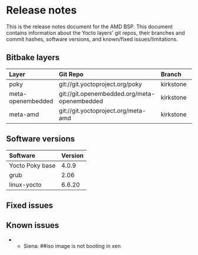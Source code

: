 # Release notes

This is the release notes document for the AMD BSP. This document contains
information about the Yocto layers' git repos, their branches and commit
hashes, software versions, and known/fixed issues/limitations.

## Bitbake layers
| Layer             | Git Repo                                     | Branch    | Commit Hash/Tag                          |
|:------------------|:---------------------------------------------|:----------|:-----------------------------------------|
| poky              | git://git.yoctoproject.org/poky              | kirkstone | tags/yocto-4.0.9                         |
| meta-openembedded | git://git.openembedded.org/meta-openembedded | kirkstone | 402affcc073db39f782c1ebfd718edd5f11eed4c |
| meta-amd          | git://git.yoctoproject.org/meta-amd          | kirkstone | tags/kirkstone-amd-epg-siena-202402      |

## Software versions
| Software        | Version  |
|:----------------|:---------|
| Yocto Poky base | 4.0.9    |
| grub            | 2.06     |
| linux-yocto     | 6.6.20  |

## Fixed issues

## Known issues

* * Siena:
##iso image is not booting in xen

